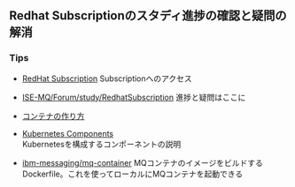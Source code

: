 
## Redhat Subscriptionのスタディ進捗の確認と疑問の解消



### Tips

- [RedHat Subscription](https://rol.redhat.com/rol/app/)
Subscriptionへのアクセス

- [ISE-MQ/Forum/study/RedhatSubscription](https://github.ibm.com/ISE-MQ/Forum/tree/master/study/RedhatSubscription)
進捗と疑問はここに

- [コンテナの作り方](https://www.slideshare.net/zembutsu/what-isdockerdoing)

- [Kubernetes Components](https://kubernetes.io/ja/docs/concepts/overview/components/)  
Kubernetesを構成するコンポーネントの説明

- [ibm-messaging/mq-container](https://github.com/ibm-messaging/mq-container)
MQコンテナのイメージをビルドするDockerfile。これを使ってローカルにMQコンテナを起動できる

